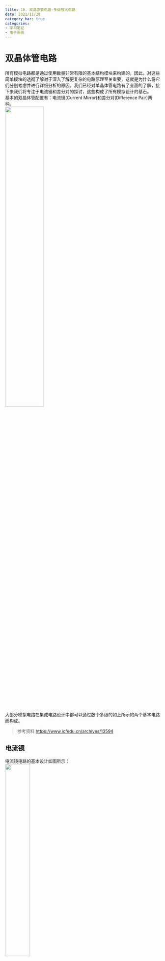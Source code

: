 ```yaml
---
title: 10. 双晶体管电路·多级放大电路
date: 2021/11/28
category_bar: true
categories: 
- 学习笔记
- 电子系统
---
```

# 双晶体管电路
所有模拟电路都是通过使用数量非常有限的基本结构模块来构建的，因此，对这些简单模块的透彻了解对于深入了解更复杂的电路原理至关重要，这就是为什么将它们分别考虑并进行详细分析的原因。我们已经对单晶体管电路有了全面的了解，接下来我们将专注于电流镜和差分对的探讨，这些构成了所有模拟设计的基石。  
基本的双晶体管配置有：电流镜(Current Mirror)和差分对(Difference Pair)两种。  
<img src = https://cdn.jsdelivr.net/gh/l61012345/Pic/img/20211128134829.png width=50%>  

大部分模拟电路在集成电路设计中都可以通过数个多级的如上所示的两个基本电路而构成。  

> 参考资料:https://www.icfedu.cn/archives/13594

## 电流镜
电流镜电路的基本设计如图所示：  
<img src = https://cdn.jsdelivr.net/gh/l61012345/Pic/img/20211128134946.png width=40%>  

这个电路中，左边的晶体管$Q_1$将输入电流转为电压$V_{BE}$输出，右边的晶体管$Q_2$将$V_{BE}$视为输入，进而转为电流$I_O$输出。  

### 电流分析
对电流镜电路，假设图中AB两点间的电流为$2\frac{I_C}{β}$：  
<img src = https://cdn.jsdelivr.net/gh/l61012345/Pic/img/20211128135641.png width=50%>  

那么可以发现：  
$$I_{REF}=I_C+2\frac{I_C}{β}$$
$$I_O=I_C$$
因此:  
$$\frac{I_O}{I_{REF}}=\frac{1}{1+\frac{2}{β}}$$
当$β→∞$时，$\frac{I_O}{I_{REF}}→1$。  
通常认为$I_O=I_{REF}$。  

### 带基极电流补偿的电流镜
在电流镜电路中的AB两点增加一个晶体管：  
<img src = https://cdn.jsdelivr.net/gh/l61012345/Pic/img/20211129204508.png width=50%>  

由于晶体管的存在，此时：  
$$I_{REF}=I_C+I_{B3}$$
$$I_{B3}=\frac{I_{E3}}{β+1}=\frac{2I_C}{β(β+1)}$$
因此：  
$$I_O=I_{C}=\frac{I_{REF}}{1+\frac{2}{β(β+1)}}$$
相比于原来的电流镜电路，输出的电流大小对β的依赖性更低，更加稳定。  

### 基本增益单元
$I_{REF}$的产生方式有两种：第一种是通过给电压，使用电阻将电压转换为电流。另一种是直接给一个电流源。  
在集成电路设计中第一种方法无法精准控制电流的大小，因此通常采用第二种方法来获得$I_{REF}$。  
<img src = https://cdn.jsdelivr.net/gh/l61012345/Pic/img/20211130133505.png width=70%>  

在小信号模型中对其进行分析，其开环增益应该为：  
$$A_{vo}=-g_mr_o$$

**电流镜在集成电路中可以为其他晶体管电路提供稳定的直流电流，在集成电路中常作为直流电流源使用。在小信号模型分析中，电流镜电路和直流电流源一样，被视为开路。**  

## 达灵顿对
达灵顿对（Darlington pair）是由两个（甚至多个）双极性晶体管组成的复合结构，通过这样的结构，经第一个双极性晶体管放大的电流可以进一步被放大。这样的结构可以提供一个比其中任意一个双极性晶体管高得多的电流增益。在使用集成电流芯片的情况里，达灵顿晶体管可以使得芯片比使用两个分立晶体管元件占用更少的空间，因为两个晶体管可以共用一个集极。  
<img src = https://cdn.jsdelivr.net/gh/l61012345/Pic/img/20211130134014.png width=30%>   

达灵顿对的电流增益可以表示为：  
$$β=β_1×β_2$$

现在，达灵顿晶体管产品的典型电流增益可以达到1000甚至更高，因此只需要很小的基极电流就可以让晶体管导通。然而，这样高的电流增益也带来了一些缺点。  
达灵顿对的问题在于通常$I_{B2}$非常小，因此$I_{E1}$很小，容易造成$I_{C1}$减小，影响$β_1$，使得$Q_1$进入截止工作状态而无法正常工作。  
  
> 下图表示了$β$随$I_C$的变化曲线，可以发现如果$I_C$非常小的话，$β$无限趋近于0，晶体管进入截止状态。  
> <img src = https://cdn.jsdelivr.net/gh/l61012345/Pic/img/20211130141945.png width=50%>  


解决方法是在$Q_1$的发射极区增加一个恒定的电流源，使$I_{E1}=I_{B2}+I$，以维持$I_{E1}$的电流水平，使$I_{C1}$不至于过小。  
<img src = https://cdn.jsdelivr.net/gh/l61012345/Pic/img/20211130142236.png width=30%>  

## 差分对
差分对是另一种常见于集成电路设计的基本结构，由于差分电路输出的结果是两个输入信号的差值，两个输入信号中携带的噪音在做差时很容易减小甚至是被除去，因此差分电路对于噪音和干扰的鲁棒性强，在集成电路中得到广泛的应用。  
最基本的差分对结构如下图所示，差分对电路由两个完全相同的晶体管$Q_1$和$Q_2$组成。  
<img src = https://cdn.jsdelivr.net/gh/l61012345/Pic/img/20211130142858.png width=50%>  

差分对电路中的两基极电压$v_{B1}$和$v_{B2}$用于设置两个晶体管状态处于放大模式或截止模式。$i_C$可以用电压$V_{CC}$加电阻$R_C$产生，也可以使用电流源直接产生。  

### 差分对的正常模式
当$v_{B1}=v_{B2}=V_{CM}$时，晶体管处于正常模式。  
<img src = https://cdn.jsdelivr.net/gh/l61012345/Pic/img/20211130143312.png width=50%>  

在正常模式下，
$$i_{E1}=i_{E2}=\frac{I}{2}$$
$$V_{C1}=V_{C2}=V_{CC}-\frac{1}{2}αIR_C$$
可以发现，$Q_1$和$Q_2$均处于放大模式，此时输出的电压$V_{C1}$和$V_{C2}$与$V_{CM}$没有任何关系。  

### 差分对的差分模式
**当用于设置晶体管工作状态的$v_{B1}$和$v_{B2}$不相同时，$Q_1$和$Q_2$两个晶体管中一个晶体管处于正常模式，另一个晶体管处于截止模式。**
此时需要对两个晶体管的工作状态进行假设，然后观察两个晶体管的$V_{BE}≈0.7V$的条件是否成立，且是否与假设冲突，进而确定两个晶体管的工作状态。  

在差分模式下，其中处于截止状态的晶体管的输出电压：  
$$V_{C}=V_{CC}$$
处于放大状态的晶体管的输出电压：  
$$V_{C}=V_{CC}-αIR_C$$
<img src = https://cdn.jsdelivr.net/gh/l61012345/Pic/img/20211130144602.png width=30%>  

## 差分放大电路
差分放大电路是利用差分对性质构成的放大电路，其输入电压为两个晶体管的基极电压信号，输出两个晶体管集电极电压的差值。  

### 大信号模型
在大信号模型下，输入的电压信号既有交流信号，也有直流信号。  
<img src = https://cdn.jsdelivr.net/gh/l61012345/Pic/img/20211130144839.png width=50%>  
此时：  
$$i_{E1}=\frac{I_S}{α}e^{(v_{B1}-v_E)/V_T}$$
$$i_{E2}=\frac{I_S}{α}e^{(v_{B2}-v_E)/V_T}$$
两式子相除：  
$$\frac{i_{E1}}{i_{E2}}=e^{v_{id}/V_T}$$
其中$v_{id}$是输入电压信号的差值：$v_{id}=v_{B1}-v_{B2}$。   
令$I=i_{E1}+i_{E2}$，等式两边同时加$1$以带入$I$，得到：  
$$i_{E2}=\frac{I}{1+e^{v_{id}/V_T}}≈i_{C2}$$
$$i_{E1}=\frac{I}{1+e^{-v_{id}/V_T}}≈i_{C1}$$
绘制出$i_C$关于$v_{id}$的图像，即差分放大电路的大信号模型特性曲线：  
<img src = https://cdn.jsdelivr.net/gh/l61012345/Pic/img/20211130152811.png width=60%>  

在大信号模型中找到$v_{id}=0$（即$v_{B1}=v_{B2}=V_{CM}$）附近的线性区，在这个区域中，两个晶体管可以视作是在直流工作状态的放大模式下。  


### 小信号模型
小信号模型基于大信号模型中的线性区域进行分析，根据大信号模型中得出的结论：  
$$i_{C1}=\frac{αI}{1+e^{v_{-id}/V_T}}$$
$$i_{C2}=\frac{αI}{1+e^{v_{id}/V_T}}$$
对于$i_{C1}$，分子分母同时乘以$e^{v_{id}/2V_T}$：  
$$i_{C1}=\frac{αIe^{v_{id}/2V_T}}{e^{v_{id}/2V_T}+e^{v_{-id}/2V_T}},V_d<<2V_T$$
利用泰勒展开式展开，并保留前两项，化简得到：  
$$i_{C1}=\frac{αI}{2}+\frac{αI}{2V_T}\frac{v_{id}}{2}$$
$$i_{C1}=I_C+g_m\frac{v_{id}}{2}$$
由于$i_{C1}$由直流分量和交流分量组成，而$I_C$为纯粹的直流分量，因此$i_{C1}$的交流分量：  
$$i_{c1}=g_m\frac{v_{id}}{2}$$
同理可得：  
$$i_{c2}=-g_m\frac{v_{id}}{2}$$

### 差分增益
通过之前的分析可以得到两个输出电压：  
$$v_{C1}=V_{CC}-I_CR_C-g_mR_C\frac{v_{id}}{2}$$
$$v_{C2}=V_{CC}-I_CR_C+g_mR_C\frac{v_{id}}{2}$$
定义差分电路的差分增益为输出电压信号的差值和输入电压信号的差值$v_{id}$之比：  
$$A_d=\frac{v_{C2}-v_{C1}}{v_{id}}=g_mR_C$$

#### 小信号模型的差分增益
对两个晶体管在小信号模型下使用T模型进行分析：  
<img src = https://cdn.jsdelivr.net/gh/l61012345/Pic/img/20211130154322.png width=50%>  

其输入电阻为：  
$$R_{id}=\frac{v_{id}}{i_b}=2(β+1)r_e=2r_π$$
有:  
$$i_e=\frac{v_{id}}{2r_e}≈i_c$$
$$v_{c1}=-\frac{αv_{id}}{2r_e}R_C$$
$$v_{c2}=\frac{αv_{id}}{2r_e}R_C$$
小信号模型下的差分增益：  
$$A_d=\frac{v_{c2}-v_{c1}}{v_{id}}=\frac{2αR_C}{2r_e}≈\frac{R_C}{r_e}$$

### 共模抑制比
事实上，差分对的两个集电极区会有噪声和干扰，这些噪声和干扰最终归结于电路中$R_C$的阻值，因此在实际电路中，等效的两个$R_C$阻值并不完全相等，而是由细微的差异。  
实际上差分对在正常模式下的两边的输出电压由于$R_C$细小的差异而不再相等：  
$$v_{o1}=-\frac{αR_C}{r_e+2R_{EE}}v_{icm}$$
$$v_{o2}=-\frac{α(R_C+ΔR_C)}{r_e+2R_{EE}}v_{icm}$$
此时整个电路相当于一个差分放大器，其在输出端存在一个差分电压：  
$$v_{od}=v_{o2}-v_{o1}=-\frac{αΔR_C}{r_e+2R_{EE}}v_{icm}$$
定义共模增益为差分电压和输入电压之比：  
$$A_{cm}=\frac{v_{od}}{v_{icm}}=-\frac{αΔR_C}{r_e+2R_{EE}}$$

定义共模抑制比为其差分增益与共模增益之比：  
$$CMRR=\frac{A_d}{A_{cm}}$$

## 多极放大器
为了尽可能的减少电阻、电容带来的不稳定性，在集成电路设计中通常使用多级的电流镜、差分对组成的电路实现电流信号的多级放大。  
下图所示的是一个多级电流放大电路：  
<img src = https://cdn.jsdelivr.net/gh/l61012345/Pic/img/20211201133023.png width=60%>  
在上图的电路中，  
第一级由$Q_1$、$Q_2$、$Q_3$、$Q_9$ 四个晶体管组成。通过设置$V_{EE}$,在$Q_9$处产生$I_{REF}$。$I_{REF}$通过$Q_3$、$Q_9$ 组成的电流镜将电流信号传入$Q_1$、$Q_2$组成的差分对中，差分对将电流信号转换为电压信号，电压信号成为下一级差分对电路的输入信号。  

  
第二级由$Q_4$、$Q_5$、$Q_6$三个晶体管组成。上一级输出的电压信号作为$Q_4$、$Q_5$组成的差分对电路的输入电压（控制电压），同时$Q_6$对第一级的电流$I_{REF}$进行放大，并为$Q_4$、$Q_5$组成的差分对电路提供稳定的发射极电流$I_E$。差分对一端输出的电压信号传入下一级，为下一级的晶体管设置工作状态。  
  
第三级由$Q_7$组成，上一级差分对电路的输出电压为$Q_7$设置静态工作点，并通过$R_5$控制输入进下一级的电压信号的直流分量正好为0.7V。  

第四级由$Q_8$组成，通过$Q_8$基极和发射极之间的压降将上一级电压信号的直流分量完全消除，最终输出直流分量为0的交流电压信号。同时$R_6$将电压信号转为电流信号，可以发现，输出端的电流信号$I_o$正好是$I_{REF}$的十倍。  

<img src = https://cdn.jsdelivr.net/gh/l61012345/Pic/img/20211201134351.png width=70%>  